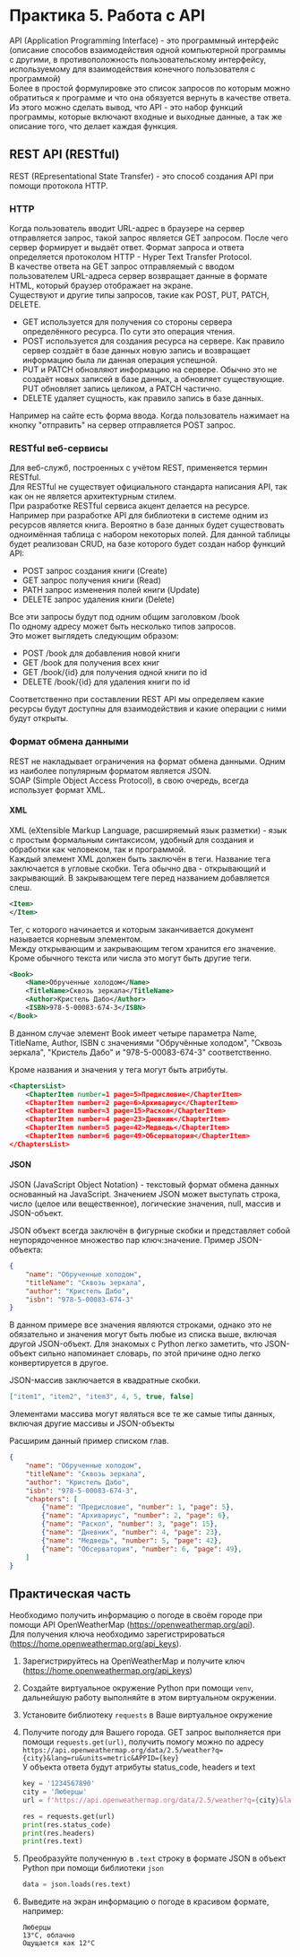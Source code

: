# Практика 5. Работа с API

API (Application Programming Interface) - это программный интерфейс (описание способов взаимодействия одной компьютерной программы с другими, в противоположность пользовательскому интерфейсу, используемому для взаимодействия конечного пользователя с программой)  
Более в простой формулировке это список запросов по которым можно обратиться к программе и что она обязуется вернуть в качестве ответа.  
Из этого можно сделать вывод, что API - это набор функций программы, которые включают входные и выходные данные, а так же описание того, что делает каждая функция.  

## REST API (RESTful)

REST (REpresentational State Transfer) - это способ создания API при помощи протокола HTTP.

### HTTP

Когда пользователь вводит URL-адрес в браузере на сервер отправляется запрос, такой запрос является GET запросом. После чего сервер формирует и выдаёт ответ. Формат запроса и ответа определяется протоколом HTTP - Hyper Text Transfer Protocol.  
В качестве ответа на GET запрос отправляемый с вводом пользователем URL-адреса сервер возвращает данные в формате HTML, который браузер отображает на экране.  
Существуют и другие типы запросов, такие как POST, PUT, PATCH, DELETE.  

* GET используется для получения со стороны сервера определённого ресурса. По сути это операция чтения.
* POST используется для создания ресурса на сервере. Как правило сервер создаёт в базе данных новую запись и возвращает информацию была ли данная операция успешной.
* PUT и PATCH обновляют информацию на сервере. Обычно это не создаёт новых записей в базе данных, а обновляет существующие. PUT обновляет запись целиком, а PATCH частично.
* DELETE удаляет сущность, как правило запись в базе данных.

Например на сайте есть форма ввода. Когда пользователь нажимает на кнопку "отправить" на сервер отправляется POST запрос.

### RESTful веб-сервисы

Для веб-служб, построенных с учётом REST, применяется термин RESTful.  
Для RESTful не существует официального стандарта написания API, так как он не является архитектурным стилем.  
При разработке RESTful сервиса акцент делается на ресурсе. Например при разработке API для библиотеки в системе одним из ресурсов является книга. Вероятно в базе данных будет существовать одноимённая таблица с набором некоторых полей. Для данной таблицы будет реализован CRUD, на базе которого будет создан набор функций API:

* POST запрос создания книги (Create)
* GET запрос получения книги (Read)
* PATH запрос изменения полей книги (Update)
* DELETE запрос удаления книги (Delete)

Все эти запросы будут под одним общим заголовком /book  
По одному адресу может быть несколько типов запросов.  
Это может выглядеть следующим образом:

* POST /book для добавления новой книги
* GET /book для получения всех книг
* GET /book/{id} для получения одной книги по id
* DELETE /book/{id} для удаления книги по id

Соответственно при составлении REST API мы определяем какие ресурсы будут доступны для взаимодействия и какие операции с ними будут открыты.

### Формат обмена данными

REST не накладывает ограничения на формат обмена данными. Одним из наиболее популярным форматом является JSON.  
SOAP (Simple Object Access Protocol), в свою очередь, всегда использует формат XML.

#### XML

XML (eXtensible Markup Language, расширяемый язык разметки) - язык с простым формальным синтаксисом, удобный для создания и обработки как человеком, так и программой.  
Каждый элемент XML должен быть заключён в теги. Название тега заключается в угловые скобки. Тега обычно два - открывающий и закрывающий. В закрывающем теге перед названием добавляется слеш.

```xml
<Item>
</Item>
```

Тег, с которого начинается и которым заканчивается документ называется корневым элементом.  
Между открывающим и закрывающим тегом хранится его значение. Кроме обычного текста или числа это могут быть другие теги.

```xml
<Book>
    <Name>Обрученные холодом</Name>
    <TitleName>Сквозь зеркала</TitleName>
    <Author>Кристель Дабо</Author>
    <ISBN>978-5-00083-674-3</ISBN>
</Book>
```

В данном случае элемент Book имеет четыре параметра Name, TitleName, Author, ISBN с значениями "Обручённые холодом", "Сквозь зеркала", "Кристель Дабо" и "978-5-00083-674-3" соответственно.  

Кроме названия и значения у тега могут быть атрибуты.

```xml
<ChaptersList>
    <ChapterItem number=1 page=5>Предисловие</ChapterItem>
    <ChapterItem number=2 page=6>Архивариус</ChapterItem>
    <ChapterItem number=3 page=15>Раскол</ChapterItem>
    <ChapterItem number=4 page=23>Дневник</ChapterItem>
    <ChapterItem number=5 page=42>Медведь</ChapterItem>
    <ChapterItem number=6 page=49>Обсерватория</ChapterItem>
</ChaptersList>
```

#### JSON

JSON (JavaScript Object Notation) - текстовый формат обмена данных основанный на JavaScript.  Значением JSON может выступать строка, число (целое или вещественное), логические значения, null, массив и JSON-объект.  

JSON объект всегда заключён в фигурные скобки и представляет собой неупорядоченное множество пар ключ:значение.
Пример JSON-объекта:

```json
{
    "name": "Обрученные холодом",
    "titleName": "Сквозь зеркала",
    "author": "Кристель Дабо",
    "isbn": "978-5-00083-674-3"
}
```

В данном примере все значения являются строками, однако это не обязательно и значения могут быть любые из списка выше, включая другой JSON-объект.
Для знакомых с Python легко заметить, что JSON-объект сильно напоминает словарь, по этой причине одно легко конвертируется в другое.

JSON-массив заключается в квадратные скобки.

```json
["item1", "item2", "item3", 4, 5, true, false]
```

Элементами массива могут являться все те же самые типы данных, включая другие массивы и JSON-объекты

Расширим данный пример списком глав.

```json
{
    "name": "Обрученные холодом",
    "titleName": "Сквозь зеркала",
    "author": "Кристель Дабо",
    "isbn": "978-5-00083-674-3",
    "chapters": [
        {"name": "Предисловие", "number": 1, "page": 5},
        {"name": "Архивариус", "number": 2, "page": 6},
        {"name": "Раскол", "number": 3, "page": 15},
        {"name": "Дневник", "number": 4, "page": 23},
        {"name": "Медведь", "number": 5, "page": 42},
        {"name": "Обсерватория", "number": 6, "page": 49},
    ]
}
```

## Практическая часть

Необходимо получить информацию о погоде в своём городе при помощи API OpenWeatherMap (<https://openweathermap.org/api>).  
Для получения ключа необходимо зарегистрироваться (<https://home.openweathermap.org/api_keys>).  

1. Зарегистрируйтесь на OpenWeatherMap и получите ключ (<https://home.openweathermap.org/api_keys>)
1. Создайте виртуальное окружение Python при помощи `venv`, дальнейшую работу выполняйте в этом виртуальном окружении.
1. Установите библиотеку `requests` в Ваше виртуальное окружение
1. Получите погоду для Вашего города. GET запрос выполняется при помощи `requests.get(url)`, получить помогу можно по адресу `https://api.openweathermap.org/data/2.5/weather?q={city}&lang=ru&units=metric&APPID={key}`  
У объекта ответа будут атрибуты status_code, headers и text

    ```python
    key = '1234567890'
    city = 'Люберцы'
    url = f'https://api.openweathermap.org/data/2.5/weather?q={city}&lang=ru&units=metric&APPID={key}'

    res = requests.get(url)
    print(res.status_code)
    print(res.headers)
    print(res.text)
    ```

1. Преобразуйте полученную в `.text` строку в формате JSON в объект Python при помощи библиотеки `json`

    ```python
    data = json.loads(res.text)
    ```

1. Выведите на экран информацию о погоде в красивом формате, например:

    ```text
    Люберцы
    13°C, облачно
    Ощущается как 12°C
    ```
